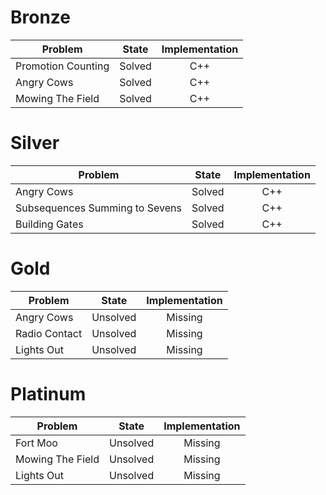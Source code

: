 # Bronze
| Problem        | State           | Implementation  |
| -------------  |:---------------:| :--------------:|
| Promotion Counting | Solved          | C++            |
| Angry Cows         | Solved          | C++            |
| Mowing The Field   | Solved          | C++            |
# Silver
| Problem        | State           | Implementation  |
| ------------- |:---------------:| :--------------:|
| Angry Cows | Solved          | C++            |
| Subsequences Summing to Sevens | Solved          | C++            |
| Building Gates | Solved          | C++            |
# Gold
| Problem        | State           | Implementation  |
| ------------- |:---------------:| :--------------:|
| Angry Cows | Unsolved          | Missing            |
| Radio Contact | Unsolved          | Missing            |
| Lights Out | Unsolved          | Missing            |
# Platinum
| Problem        | State           | Implementation  |
| ------------- |:---------------:| :--------------:|
| Fort Moo | Unsolved          | Missing            |
| Mowing The Field | Unsolved          | Missing            |
| Lights Out | Unsolved          | Missing            |
